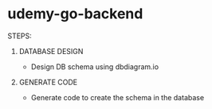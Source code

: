 # udemy-go-backend

STEPS:
1. DATABASE DESIGN
    - Design DB schema using dbdiagram.io

2. GENERATE CODE
    - Generate code to create the schema in the database
